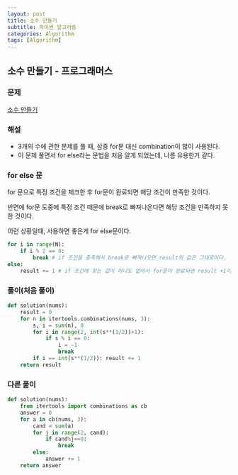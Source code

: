 ```yaml
---
layout: post
title: 소수 만들기
subtitle: 파이썬 알고리즘 
categories: Algorithm
tags: [Algorithm]
---
```

## 소수 만들기 - 프로그래머스

### 문제
[소수 만들기](https://school.programmers.co.kr/learn/courses/30/lessons/12977)

### 해설
* 3개의 수에 관한 문제를 풀 때, 삼중 for문 대신 combination이 많이 사용된다.
* 이 문제 풀면서 for else라는 문법을 처음 알게 되었는데, 나름 유용한거 같다.

### for else 문

for 문으로 특정 조건을 체크한 후 for문이 완료되면 해당 조건이 만족한 것이다. 

반면에 for문 도중에 특정 조건 때문에 break로 빠져나온다면 해당 조건을 만족하지 못한 것이다.

이런 상황일때, 사용하면 좋은게 for else문이다.

```python
for i in range(N):
    if i % 2 == 0:
        break # if 조건을 충족해서 break로 빠져나오면 result의 값은 그대로이다.
else:
    result += 1 # if 조건에 맞는 값이 하나도 없어서 for문이 완료되면 result +1이 된다.
```

### 풀이(처음 풀이)
```python
def solution(nums):
    result = 0
    for n in itertools.combinations(nums, 3):
        s, i = sum(n), 0
        for i in range(2, int(s**(1/2))+1):
            if s % i == 0:
                i = -1
                break
        if i == int(s**(1/2)): result += 1
    return result
```

### 다른 풀이
```python
def solution(nums):
    from itertools import combinations as cb
    answer = 0
    for a in cb(nums, 3):
        cand = sum(a)
        for j in range(2, cand):
            if cand%j==0:
                break
        else:
            answer += 1
    return answer
```